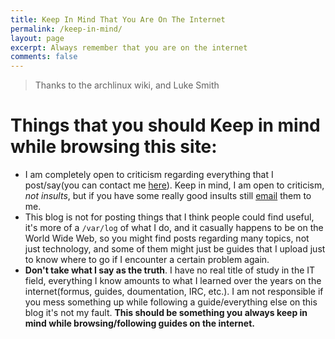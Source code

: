 ```yaml
---
title: Keep In Mind That You Are On The Internet
permalink: /keep-in-mind/
layout: page
excerpt: Always remember that you are on the internet
comments: false
---
```


> Thanks to the archlinux wiki, and Luke Smith

# Things that you should Keep in mind while browsing this site:
- I am completely open to criticism regarding everything that I post/say(you can contact me [here](https://www.ferrry.tk/about/#contact-me)). Keep in mind, I am open to criticism, _not insults_, but if you have some really good insults still [email](https://www.ferrry.tk/about/#contact-me) them to me.
- This blog is not for posting things that I think people could find useful, it's more of a `/var/log` of what I do, and it casually happens to be on the World Wide Web, so you might find posts regarding many topics, not just technology, and some of them might just be guides that I upload just to know where to go if I encounter a certain problem again.
- **Don't take what I say as the truth**. I have no real title of study in the IT field, everything I know amounts to what I learned over the years on the internet(formus, guides, doumentation, IRC, etc.). I am not responsible if you mess something up while following a guide/everything else on this blog it's not my fault. **This should be something you always keep in mind while browsing/following guides on the internet.**
